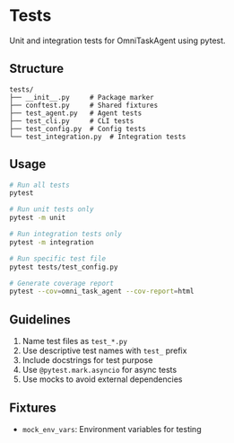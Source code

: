 # Tests

Unit and integration tests for OmniTaskAgent using pytest.

## Structure

```
tests/
├── __init__.py     # Package marker
├── conftest.py     # Shared fixtures
├── test_agent.py   # Agent tests
├── test_cli.py     # CLI tests
├── test_config.py  # Config tests
└── test_integration.py  # Integration tests
```

## Usage

```bash
# Run all tests
pytest

# Run unit tests only
pytest -m unit

# Run integration tests only
pytest -m integration

# Run specific test file
pytest tests/test_config.py

# Generate coverage report
pytest --cov=omni_task_agent --cov-report=html
```

## Guidelines

1. Name test files as `test_*.py`
2. Use descriptive test names with `test_` prefix
3. Include docstrings for test purpose
4. Use `@pytest.mark.asyncio` for async tests
5. Use mocks to avoid external dependencies

## Fixtures

- `mock_env_vars`: Environment variables for testing 